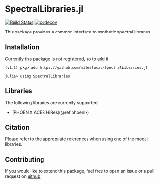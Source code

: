 # SpectralLibraries.jl

[![Build Status](https://travis-ci.com/mileslucas/SpectralLibraries.jl.svg?branch=master)](https://travis-ci.com/mileslucas/SpectralLibraries.jl)
[![codecov](https://codecov.io/gh/mileslucas/SpectralLibraries.jl/branch/master/graph/badge.svg)](https://codecov.io/gh/mileslucas/SpectralLibraries.jl)

This package provides a common interface to synthetic spectral libraries. 

## Installation

Currently this package is not registered, so to add it

```julia-repl
(v1.2) pkg> add https://github.com/mileslucas/SpectralLibraries.jl

julia> using SpectralLibraries

```
## Libraries

The following libraries are currently supported

- [PHOENIX ACES HiRes](@ref phoenix)

## Citation

Please refer to the appropriate references when using one of the model libraries.

## Contributing

If you would like to extend this package, feel free to open an issue or a pull request on [github](https://github.com/mileslucas/SpectralLibraries.jl)
